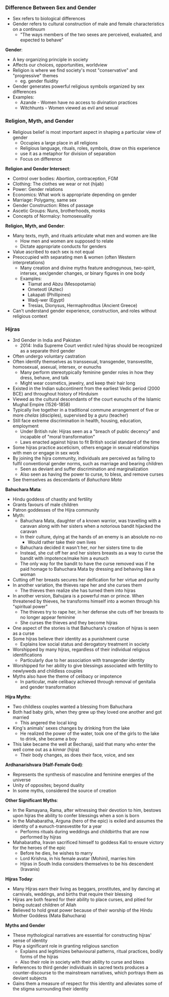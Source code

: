 ### Difference Between Sex and Gender
 - Sex refers to biological differences
 - Gender refers to cultural construction of male and female characteristics on a continuum
	 - "The ways members of the two sexes are perceived, evaluated, and expected to behave"

**Gender**:
 - A key organizing principle in society
 - Affects our choices, opportunities, worldview
 - Religion is where we find society's most "conservative" and "progressive" themes
	 - eg. gender fluidity
 - Gender generates powerful religious symbols organized by sex differences
 - Examples:
	 - Azande - Women have no access to divination practices
	 - Witchhunts - Women viewed as evil and sexual

### Religion, Myth, and Gender
 - Religious belief is most important aspect in shaping a particular view of gender
	 - Occupies a large place in all religions
	 - Religious language, rituals, roles, symbols, draw on this experience
	 - use it as a metaphor for division of separation
	 - Focus on difference

**Religion and Gender Intersect**:
 - Control over bodies: Abortion, contraception, FGM
 - Clothing: The clothes we wear or not (hijab)
 - Power: Gender relations
 - Economics: What work is appropriate depending on gender
 - Marriage: Polygamy, same sex
 - Gender Construction: Rites of passage
 - Ascetic Groups: Nuns, brotherhoods, monks
 - Concepts of Normalcy: homosexuality

**Religion, Myth, and Gender**:
 - Many texts, myth, and rituals articulate what men and women are like
	 - How men and women are supposed to relate
	 - Dictate appropriate conducts for genders
 - Value ascribed to each sex is not equal
 - Preoccupied with separating men & women (often Western interpretations)
	 - Many creation and divine myths feature androgynous, two-spirit, intersex, sex/gender changes, or binary figures in one body
	 - Examples: 
		 - Tiamat and Abzu (Mesopotamia)
		 - Ometeotl (Aztec)
		 - Lakapati (Phillipines)
		 - Wadj-wer (Egypt)
		 - Tresias, Dionysus, Hermaphroditus (Ancient Greece)
 - Can't understand gender experience, construction, and roles without religious context

### Hijras
 - 3rd Gender in India and Pakistan
	 - 2014: India Supreme Court verdict ruled hijras should be recognized as a separate third gender
 - Often undergo voluntary castration
 - Often identify themselves as transsexual, transgender, transvestite, homosexual, asexual, intersex, or eunuchs
	 - Many perform stereotypically feminine gender roles in how they dress, behave, and talk
	 - Might wear cosmetics, jewelry, and keep their hair long
 - Existed in the Indian subcontinent from the earliest Vedic period (2000 BCE) and throughout history of Hinduism
 - Viewed as the cultural descendants of the court eunuchs of the Islamic Mughal Empire (1526-1858)
 - Typically live together in a traditional commune arrangement of five or more *chelas* (disciples), supervised by a *guru* (teacher)
 - Still face extreme discrimination in health, housing, education, employment
	 - Under British rule: Hijras seen as a "breach of public decency" and incapable of "moral transformation"
	 - Laws enacted against hijras to fit British social standard of the time
 - Some hijras practice asceticism, others engage in sexual relationships with men or engage in sex work
 - By joining the hijra community, individuals are perceived as failing to fulfil conventional gender norms, such as marriage and bearing children
	 - Seen as deviant and suffer discrimination and marginalization
	 - Also seen as having the power to curse, to bless, and remove curses
 - See themselves as descendants of *Bahuchara Mata*

**Bahuchara Mata**:
 - Hindu goddess of chastity and fertility
 - Grants favours of male children
 - Patron goddesses of the Hijra community
 - Myth:
	 - Bahuchara Mata, daughter of a known warrior, was travelling with a caravan along with her sisters when a notorious bandit hijacked the caravan
	 - In their culture, dying at the hands of an enemy is an absolute no-no
		 - Would rather take their own lives
	 - Bahuchara decided it wasn't her, nor her sisters time to die
	 - Instead, she cut off her and her sisters breasts as a way to curse the bandit with impotence/make him a eunuch
	 - The only way for the bandit to have the curse removed was if he paid homage to Bahuchara  Mata by dressing and behaving like a woman
 - Cutting off her breasts secures her deification for her virtue and purity
 - In another variation, the thieves rape her and she curses them
	 - The thieves then realize she has turned them into hijras
 - In another version, Bahujara is a powerful man or prince. When threatened by thieves, he transforms himself into a women through his "spiritual power"
	 - The thieves try to rape her, in her defense she cuts off her breasts to no longer appear feminine
	 - She curses the thieves and they become hijras
 - One aspect of the stories is that Bahuchara's creation of hijras is seen as a curse
 - Some hijras believe their identity as a punishment curse 
	 - Explains low social status and derogatory treatment in society
 - Worshipped by many hijras, regardless of their individual religious identifications
	 - Particularly due to her association with transgender identity
 - Worshipped for her ability to give blessings associated with fertility to newlyweds and childless couples
 - Myths also have the theme of celibacy or impotence
	 - In particular, male celibacy achieved through removal of genitalia and gender transformation

**Hijra Myths**:
 - Two childless couples wanted a blessing from Bahuchara
 - Both had baby girls, when they grew up they loved one another and got married
	 - This angered the local king
 - King's animals' sexes changes by drinking from the lake
	 - He realized the power of the water, took one of the girls to the lake to drink, she became a boy
 - This lake became the well at Becharaji, said that many who enter the well come out as a *kinnar* (hijra)
	 - Their body changes, as does their face, voice, and sex

**Ardhanarishvara (Half-Female God)**:
 - Represents the synthesis of masculine and feminine energies of the universe
 - Unity of opposites; beyond duality
 - In some myths, considered the source of creation

**Other Significant Myths**:
 - In the Ramayana, Rama, after witnessing their devotion to him, bestows upon hijras the ability to confer blessings when a son is born
 - In the Mahabaratha, Arguna (hero of the epic) is exiled and assumes the identity of a eunuch-transvestite for a year
	 - Performs rituals during weddings and childbirths that are now performed by hijras
 - Mahabaratha, Iravan sacrificed himself to goddess Kali to ensure victory for the heroes of the epic
	 - Before he dies, he wishes to marry
	 - Lord Krishna, in his female avatar (Mohini), marries him
	 - Hijras in South India considers themselves to be his descendent (Iravanis)

**Hijras Today**:
 - Many Hijras earn their living as beggars, prostitutes, and by dancing at carnivals, weddings, and births that require their blessing
 - Hijras are both feared for their ability to place curses, and pitied for being outcast children of Allah
 - Believed to hold great power because of their worship of the Hindu Mother Goddess (Mata Bahuchara)

**Myths and Gender**
 - These mythological narratives are essential for constructing hijras' sense of identity
 - Play a significant role in granting religious sanction
	 - Explains and legitimizes behavioural patterns, ritual practices, bodily forms of the hijras
	 - Also their role in society with their ability to curse and bless
 - References to third gender individuals in sacred texts produces a counter-discourse to the mainstream narratives, which portrays them as deviant subjects
 - Gains them a measure of respect for this identity and alleviates some of the stigma surrounding their identity
